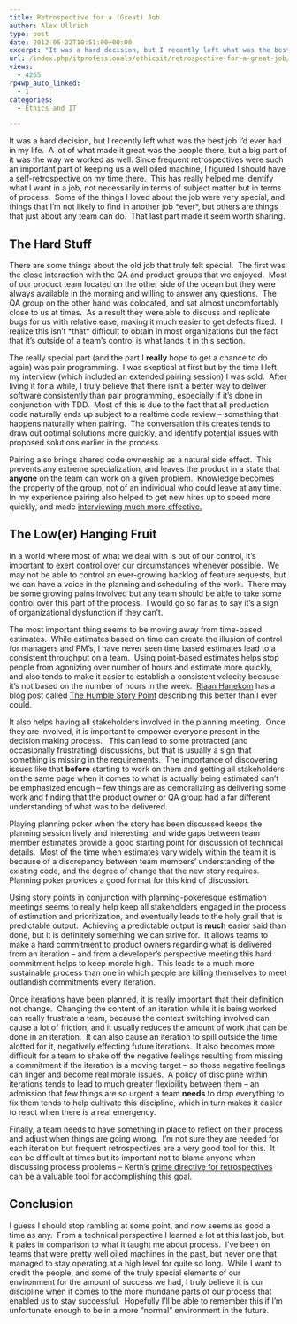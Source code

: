 ```yaml
---
title: Retrospective for a (Great) Job
author: Alex Ullrich
type: post
date: 2012-05-22T10:51:00+00:00
excerpt: "It was a hard decision, but I recently left what was the best job I'd ever had in my life.  A lot of what made it great was the people there, but a big part of it was the way we worked as well. Since frequent retrospectives were such an important part o&hellip;"
url: /index.php/itprofessionals/ethicsit/retrospective-for-a-great-job/
views:
  - 4265
rp4wp_auto_linked:
  - 1
categories:
  - Ethics and IT

---
```

It was a hard decision, but I recently left what was the best job I&#8217;d ever had in my life.  A lot of what made it great was the people there, but a big part of it was the way we worked as well. Since frequent retrospectives were such an important part of keeping us a well oiled machine, I figured I should have a self-retrospective on my time there.  This has really helped me identify what I want in a job, not necessarily in terms of subject matter but in terms of process.  Some of the things I loved about the job were very special, and things that I&#8217;m not likely to find in another job \*ever\*, but others are things that just about any team can do.  That last part made it seem worth sharing.

## The Hard Stuff

There are some things about the old job that truly felt special.  The first was the close interaction with the QA and product groups that we enjoyed.  Most of our product team located on the other side of the ocean but they were always available in the morning and willing to answer any questions.  The QA group on the other hand was colocated, and sat almost uncomfortably close to us at times.  As a result they were able to discuss and replicate bugs for us with relative ease, making it much easier to get defects fixed.  I realize this isn&#8217;t \*that\* difficult to obtain in most organizations but the fact that it&#8217;s outside of a team&#8217;s control is what lands it in this section.

The really special part (and the part I **really** hope to get a chance to do again) was pair programming.  I was skeptical at first but by the time I left my interview (which included an extended pairing session) I was sold.  After living it for a while, I truly believe that there isn&#8217;t a better way to deliver software consistently than pair programming, especially if it&#8217;s done in conjunction with TDD.  Most of this is due to the fact that all production code naturally ends up subject to a realtime code review &#8211; something that happens naturally when pairing.  The conversation this creates tends to draw out optimal solutions more quickly, and identify potential issues with proposed solutions earlier in the process.

Pairing also brings shared code ownership as a natural side effect.  This prevents any extreme specialization, and leaves the product in a state that **anyone** on the team can work on a given problem.  Knowledge becomes the property of the group, not of an individual who could leave at any time.  In my experience pairing also helped to get new hires up to speed more quickly, and made [interviewing much more effective.][1]

## The Low(er) Hanging Fruit

In a world where most of what we deal with is out of our control, it&#8217;s important to exert control over our circumstances whenever possible.  We may not be able to control an ever-growing backlog of feature requests, but we can have a voice in the planning and scheduling of the work.  There may be some growing pains involved but any team should be able to take some control over this part of the process.  I would go so far as to say it&#8217;s a sign of organizational dysfunction if they can&#8217;t.

The most important thing seems to be moving away from time-based estimates.  While estimates based on time can create the illusion of control for managers and PM&#8217;s, I have never seen time based estimates lead to a consistent throughput on a team.  Using point-based estimates helps stop people from agonizing over number of hours and estimate more quickly, and also tends to make it easier to establish a consistent velocity because it&#8217;s not based on the number of hours in the week.  [Riaan Hanekom][2] has a blog post called [The Humble Story Point][3] describing this better than I ever could.

It also helps having all stakeholders involved in the planning meeting.  Once they are involved, it is important to empower everyone present in the decision making process.   This can lead to some protracted (and occasionally frustrating) discussions, but that is usually a sign that something is missing in the requirements.  The importance of discovering issues like that **before** starting to work on them and getting all stakeholders on the same page when it comes to what is actually being estimated can&#8217;t be emphasized enough &#8211; few things are as demoralizing as delivering some work and finding that the product owner or QA group had a far different understanding of what was to be delivered.

Playing planning poker when the story has been discussed keeps the planning session lively and interesting, and wide gaps between team member estimates provide a good starting point for discussion of technical details.  Most of the time when estimates vary widely within the team it is because of a discrepancy between team members&#8217; understanding of the existing code, and the degree of change that the new story requires.  Planning poker provides a good format for this kind of discussion.

Using story points in conjunction with planning-pokeresque estimation meetings seems to really help keep all stakeholders engaged in the process of estimation and prioritization, and eventually leads to the holy grail that is predictable output.  Achieving a predictable output is **much** easier said than done, but it is definitely something we can strive for.  It allows teams to make a hard commitment to product owners regarding what is delivered from an iteration &#8211; and from a developer&#8217;s perspective meeting this hard commitment helps to keep morale high.  This leads to a much more sustainable process than one in which people are killing themselves to meet outlandish commitments every iteration.

Once iterations have been planned, it is really important that their definition not change.  Changing the content of an iteration while it is being worked can really frustrate a team, because the context switching involved can cause a lot of friction, and it usually reduces the amount of work that can be done in an iteration.  It can also cause an iteration to spill outside the time alotted for it, negatively effecting future iterations.  It also becomes more difficult for a team to shake off the negative feelings resulting from missing a commitment if the iteration is a moving target &#8211; so those negative feelings can linger and become real morale issues.  A policy of discipline within iterations tends to lead to much greater flexibility between them &#8211; an admission that few things are so urgent a team **needs** to drop everything to fix them tends to help cultivate this discipline, which in turn makes it easier to react when there is a real emergency.

Finally, a team needs to have something in place to reflect on their process and adjust when things are going wrong.  I&#8217;m not sure they are needed for each iteration but frequent retrospectives are a very good tool for this.  It can be difficult at times but its important not to blame anyone when discussing process problems &#8211; Kerth&#8217;s [prime directive for retrospectives][4] can be a valuable tool for accomplishing this goal.

## Conclusion

I guess I should stop rambling at some point, and now seems as good a time as any.  From a technical perspective I learned a lot at this last job, but it pales in comparison to what it taught me about process.  I&#8217;ve been on teams that were pretty well oiled machines in the past, but never one that managed to stay operating at a high level for quite so long.  While I want to credit the people, and some of the truly special elements of our environment for the amount of success we had, I truly believe it is our discipline when it comes to the more mundane parts of our process that enabled us to stay successful.  Hopefully I&#8217;ll be able to remember this if I&#8217;m unfortunate enough to be in a more &#8220;normal&#8221; environment in the future.

 [1]: http://buildbroke.com/2011/02/10/pairing-and-interviewing/
 [2]: https://twitter.com/#!/rhanekom
 [3]: http://riaanhanekom.com/blog/2012/02/13/the-humble-story-point/
 [4]: http://www.retrospectives.com/pages/retroPrimeDirective.html